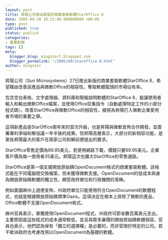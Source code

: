 ```yaml
---
layout: post
title: 昇陽公司推出新版的商業套裝軟體StarOffice 8
date: 2005-09-28 10:22:00.000000000 +08:00
type: post
published: true
status: publish
categories:
- 產業新聞
tags: []
meta:
  blogger_blog: mingstert.blogspot.com
  blogger_permalink: "/2005/09/staroffice-8.html"
author: mingster
---
```

<p>昇陽公司（Sun Microsystems）27日推出新版的商業套裝軟體StarOffice 8，希望藉由改善該產品與微軟Office的相容性，奪取軟體龍頭的市場佔有率。</p>
<p>包含空白表格、文字處理器、資料庫和簡報說明軟體的StarOffice 8，能讓使用者輸入和輸出微軟Office檔案，並使用Office巨集指令（自動處理特定工作的小部分程式碼）。改善StarOffice與微軟Office的相容性，被視為昇陽打入微軟企業愛用者市場的重要之舉。</p>
<p>這項新產品是StarOffice兩年來的首次升級，也是昇陽與微軟宣佈合作開發，並簽署專利爭端和解協議一年半後的成果。但昇陽高層表示，大部分的新相容功能，是某些昇陽最大的客戶在兩家公司和解前便提出的要求。</p>
<p>StarOffice零售定價為99.95美元，若使用網路下載，價錢只要69.95美元。企業客戶價為每一使用者35美元。昇陽這次也擴大StarOffice的零售通路。</p>
<p>StarOffice是第一個支援開放原始碼OpenDocument格式的商業套裝軟體。該格式能在不同電腦間交換檔案，但未獲得微軟支援。OpenDocument的低成本與身為開放原始碼軟體的獨立性，頗受政府單位和行政機關的青睞。</p>
<p>例如美國麻州上週便宣佈，州政府單位只能使用符合OpenDocument的軟體程式，也就是根據開放原始碼標準Oasis。這項決定在根本上排除了微軟的產品，Office軟體不支援OpenDocument格式。</p>
<p>麻州官員表示，單獨使用OpenDocument程式，州政府可節省數百萬美元支出。主要原因是這些程式的成本通常較低，並且與眾多廉價的開放原始碼軟體相容。官員也表示，他們認為保有「獨立的選擇權」是必要的，而非受限於特定的公司。若干歐洲政府也考慮改用以OpenDocument為基礎的軟體。</p>

